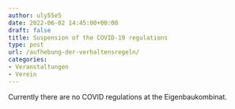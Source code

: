 ```yaml
---
author: uly55e5
date: 2022-06-02 14:45:00+00:00
draft: false
title: Suspension of the COVID-19 regulations
type: post
url: /aufhebung-der-verhaltensregeln/
categories:
- Veranstaltungen
- Verein
---
```


Currently there are no COVID regulations at the Eigenbaukombinat.


